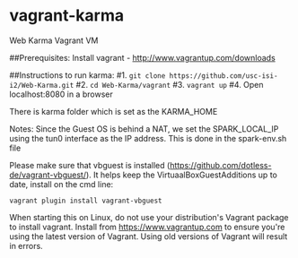 # vagrant-karma
Web Karma Vagrant VM

##Prerequisites:
Install vagrant - http://www.vagrantup.com/downloads




##Instructions to run karma:
 #1. ```git clone https://github.com/usc-isi-i2/Web-Karma.git```
 #2. ```cd Web-Karma/vagrant```
 #3. ```vagrant up```
 #4. Open localhost:8080 in a browser

There is karma folder which is set as the KARMA_HOME

Notes:
Since the Guest OS is behind a NAT, we set the SPARK_LOCAL_IP using the tun0 interface as the IP address.  This is done in the spark-env.sh file

Please make sure that vbguest is installed (https://github.com/dotless-de/vagrant-vbguest/).  It helps keep the VirtuaalBoxGuestAdditions up to date, install on the cmd line:
```
vagrant plugin install vagrant-vbguest
```
When starting this on Linux, do not use your distribution's Vagrant package to install vagrant. Install from https://www.vagrantup.com to ensure you're using the latest version of Vagrant. Using old versions of Vagrant will result in errors.
